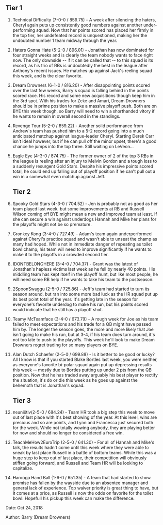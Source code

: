 ## Tier 1

1. Technical Difficulty (7-0-0 / 859.75) - A week after silencing the haters, Cheryl again puts up consistently good numbers against another under-performing squad.  Now that her points scored has placed her firmly in the top tier, her undefeated record is unquestioned, making her the undoubted number 1 team midway through the year.

2. Haters Gonna Hate (5-2-0 / 896.01) - Jonathan has now dominated for four straight weeks and is clearly the team nobody wants to face right now.  The only downside -- if it can be called that -- to this squad is its record, as his trio of RBs is undoubtedly the best in the league after Anthony's recent issues.  He matches up against Jack's reeling squad this week, and is the clear favorite.

3. Dream Drowners (6-1-0 / 816.20) - After disappointing points scored over the last few weeks, Barry's squad is falling behind in the points scored race.  His record and some new acquisitions though keep him in the 3rd spot.  With his trades for Zeke and Amari, Dream Drowners should be in prime position to make a massive playoff push.  Both are on BYE this week though, so Barry will need to win a shorthanded vitory if he wants to remain in overall second in the standings.

4. Revenge Tour (5-2-0 / 859.22) - Another solid performance from Andrew's team has pushed him to a 5-2 record going into a much anticipated matchup against league-leader Cheryl.  Starting Derek Carr isn't ideal however, but if he can pull off the minor upset, there's a good chance he jumps into the top three.  Still waiting on LeVeon...

5. Eagle Eye (4-3-0 / 874.75) - The former owner of 2 of the top 3 RBs in the league is reeling after an injury to Melvin Gordon and a tough loss to a suddenly resurgent Gold Stars.  Despite his impressive points scored total, he could end up falling out of playoff position if he can't pull out a win in a somewhat even matchup agianst Jeff.

    ## Tier 2

6. Spooky Gold Stars (4-3-0 / 704.52) - Jen is probably not as good as her team played last week, but some improvements at RB and Russell Wilson coming off BYE might mean a new and improved team at least.  If she can secure a win against underdogs Hannah and Mike her plans for the playoffs might not be so premature.

7. Gronkey Kong (3-4-0 / 727.49) - Adam's team again underperformed against Cheryl's practice squad and wasn't able to unseat the champ as many had hoped.  While not in immediate danger of repeating as toilet bowl champ, his team will need to improve significantly if he wants to make it to the playoffs in a crowded second tier.

8. IDONTBELONGHERE (3-4-0 / 704.37) - Grant was the latest of Jonathan's hapless victims last week as he fell by nearly 40 points.  His middling team has kept itself in the playoff hunt, but like most people, he will need some RB help if he wants to take his team to the postseason.

9. 2SpoonSwaggu (2-5-0 / 725.86) - Jeff's team had started to turn its season around, but ran into some more bad luck as the HR squad put up its best point total of the year.  It's getting late in the season for everyone's favorite underdog to make his run, but his points scored would indicate that he still has a playoff shot.

10. Teamy McTeamface (3-4-0 / 673.79) - A rough week for Joe as his team failed to meet expectations and his trade for a QB might have passed him by.  The longer the season goes, the more and more likely that Joe isn't going to make his run, but at 3-4, if his team does turn around, it's not too late to push to the playoffs.  This week he'll look to make Dream Drowners regret trading for so many players on BYE.

11. Alan Dutch Schaefer (2-5-0 / 699.88) - Is it better to be good or lucky?  All I know is that if you started Blake Bortles last week, you were neither, as everyone's favorite bi-polar squad again put up depressing results this week -- mostly due to Bortles putting up under 2 pts from the QB position.  Now that he has traded away arguably his best player to rectify the situation, it's do or die this week as he goes up against the behemoth that is Jonathan's squad.

    ## Tier 3

12. neuništiv(2-5-0 / 684.24) - Team HR took a big step this week to move out of last place with it's best showing of the year.  At this level, wins are precious and so are points, and Lynn and Francesca just secured both for the week.  While not totally wowing anybody, they are playing better for now and should no longer be considered a free win.

13. TeachMeHow2EuroTrip (2-5-0 / 641.30) - For all of Hannah and Mike's talk, the results hadn't come until this week where they were able to sneak by last place Russell in a battle of bottom teams.  While this was a huge step to keep out of last place, their competition will obviously stiffen going forward, and Russell and Team HR will be looking to capitalize.

14. Harooga Hand Ball (1-6-0 / 651.35) - A team that had started to show promise has fallen by the wayside due to an absentee manager and general lack of experience.  Top waiver priority is great thing to have, but it comes at a price, as Russell is now the odds on favorite for the toilet bowl.  Hopefull his pickup this week can make the difference.

Date:  Oct 24, 2018

Author:  Barry (Dream Drowners)